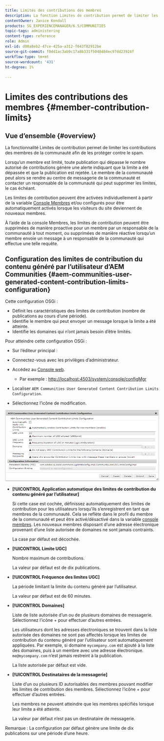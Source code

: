 ```yaml
---
title: Limites des contributions des membres
description: La fonction Limites de contribution permet de limiter les contributions à protéger contre les spams
contentOwner: Janice Kendall
products: SG_EXPERIENCEMANAGER/6.5/COMMUNITIES
topic-tags: administering
content-type: reference
role: Admin
exl-id: d00a8eb2-47ce-425a-a312-f043f82912be
source-git-commit: f0dd1ac3ab9c17a8b331f5048d84ec97dd23924f
workflow-type: tm+mt
source-wordcount: '431'
ht-degree: 1%

---
```


# Limites des contributions des membres {#member-contribution-limits}

## Vue d’ensemble {#overview}

La fonctionnalité Limites de contribution permet de limiter les contributions des membres de la communauté afin de les protéger contre le spam.

Lorsqu’un membre est limité, toute publication qui dépasse le nombre autorisé de contributions génère une alerte indiquant que la limite a été dépassée et que la publication est rejetée. Le membre de la communauté peut alors se rendre au centre de messagerie de la communauté et contacter un responsable de la communauté qui peut supprimer les limites, le cas échéant.

Les limites de contribution peuvent être activées individuellement à partir de la variable [Console Membres](members.md) et/ou configurés pour être automatiquement activés lorsque les visiteurs du site deviennent de nouveaux membres.

À l’aide de la console Membres, les limites de contribution peuvent être supprimées de manière proactive pour un membre par un responsable de la communauté à tout moment, ou supprimées de manière réactive lorsqu’un membre envoie un message à un responsable de la communauté qui effectue une telle requête.

## Configuration des limites de contribution du contenu généré par l’utilisateur d’AEM Communities {#aem-communities-user-generated-content-contribution-limits-configuration}

Cette configuration OSGi :

* Définit les caractéristiques des limites de contribution (nombre de publications au cours d’une période).
* Identifie le membre qui peut envoyer un message lorsque la limite a été atteinte.
* Identifie les domaines qui n’ont jamais besoin d’être limités.

Pour atteindre cette configuration OSGi :

* Sur l’éditeur principal :
* Connectez-vous avec les privilèges d’administrateur.
* Accédez au [Console web](../../help/sites-deploying/configuring-osgi.md).

   * Par exemple : [http://localhost:4503/system/console/configMgr](http://localhost:4503/system/console/configMgr)

* Localiser `AEM Communities User Generated Content Contribution Limits Configuration`.
* Sélectionnez l’icône de modification.

![configure-limits](assets/configure-limits.png)

* **[!UICONTROL Application automatique des limites de contribution du contenu généré par l’utilisateur]**

  Si cette case est cochée, définissez automatiquement des limites de contribution pour les utilisateurs lorsqu’ils s’enregistrent en tant que membres de la communauté. Cela se reflète dans le profil du membre de la communauté et peut être activé/désactivé dans la variable [console membres](members.md). Les nouveaux membres disposant d’une adresse électronique provenant d’une liste autorisée de domaines ne sont jamais contraints.

  La case par défaut est décochée.

* **[!UICONTROL Limite UGC]**

  Nombre maximum de contributions.

  La valeur par défaut est de dix publications.

* **[!UICONTROL Fréquence des limites UGC]**

  La période limitant la limite du contenu généré par l’utilisateur.

  La valeur par défaut est de 60 minutes.

* **[!UICONTROL Domaines]**

  Liste de liste autorisée d’un ou de plusieurs domaines de messagerie. Sélectionnez l’icône + pour effectuer d’autres entrées.

  Les utilisateurs dont les adresses électroniques se trouvent dans la liste autorisée des domaines ne sont pas affectés lorsque les limites de contribution du contenu généré par l’utilisateur sont automatiquement appliquées. Par exemple, si domaine `mycompany.com` est ajouté à la liste des domaines, puis à un membre avec une adresse électronique. `me@mycompany.com` n’est jamais restreint à la publication.

  La liste autorisée par défaut est vide.

* **[!UICONTROL Destinataires de la messagerie]**

  Liste d’un ou plusieurs ID autorisables des membres pouvant modifier les limites de contribution des membres. Sélectionnez l’icône + pour effectuer d’autres entrées.

  Les membres ne peuvent atteindre que les membres spécifiés lorsque leur limite a été atteinte.

  La valeur par défaut n’est pas un destinataire de messagerie.

Remarque : La configuration par défaut génère une limite de dix publications sur une période d’une heure.
